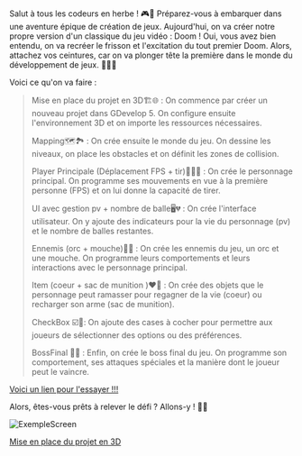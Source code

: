 Salut à tous les codeurs en herbe ! 🎮👾 Préparez-vous à embarquer dans une aventure épique de création de jeux. Aujourd'hui, on va créer notre propre version d'un classique du jeu vidéo : Doom ! Oui, vous avez bien entendu, on va recréer le frisson et l'excitation du tout premier Doom. Alors, attachez vos ceintures, car on va plonger tête la première dans le monde du développement de jeux. 🚀👨‍💻

Voici ce qu'on va faire :

>Mise en place du projet en 3D🏗️🌐 : On commence par créer un nouveau projet dans GDevelop 5. On configure ensuite l'environnement 3D et on importe les ressources nécessaires. 
>
>Mapping🗺️🏞️ : On crée ensuite le monde du jeu. On dessine les niveaux, on place les obstacles et on définit les zones de collision. 
>
>Player Principale (Déplacement FPS + tir)🏃‍♂️🔫 : On crée le personnage principal. On programme ses mouvements en vue à la première personne (FPS) et on lui donne la capacité de tirer. 
>
>UI avec gestion pv + nombre de balle🖥️💔 : On crée l'interface utilisateur. On y ajoute des indicateurs pour la vie du personnage (pv) et le nombre de balles restantes. 
>
>Ennemis (orc + mouche)👹🦟 : On crée les ennemis du jeu, un orc et une mouche. On programme leurs comportements et leurs interactions avec le personnage principal. 
>
>Item (coeur + sac de munition )❤️💼 : On crée des objets que le personnage peut ramasser pour regagner de la vie (coeur) ou recharger son arme (sac de munition). 
>
>CheckBox ☑️🔘: On ajoute des cases à cocher pour permettre aux joueurs de sélectionner des options ou des préférences. 
>
>BossFinal 👑🐲 : Enfin, on crée le boss final du jeu. On programme son comportement, ses attaques spéciales et la manière dont le joueur peut le vaincre. 

[Voici un lien pour l'essayer !!!](https://gd.games/instant-builds/d43e597a-b2f8-4a4c-8676-2e6b2a3db8d5)

Alors, êtes-vous prêts à relever le défi ? Allons-y ! 🚀🎉

![ExempleScreen](Création-Du-Jeu/Images/ScreenExemple.png)

[Mise en place du projet en 3D ](https://github.com/g404-code-gaming/DoomLike_CodeGaming/blob/main/Création-Du-Jeu/01_Mise%20en%20place%20du%20projet%20en%203D.md)

